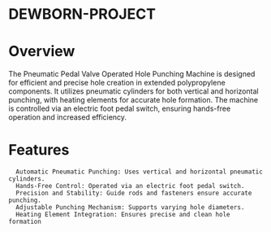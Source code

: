 # DEWBORN-PROJECT

# Overview
  The Pneumatic Pedal Valve Operated Hole Punching Machine is designed for efficient and precise hole creation in extended polypropylene components. It utilizes pneumatic cylinders for both vertical and horizontal punching, with heating elements for accurate hole formation. The machine is controlled via an electric foot pedal switch, ensuring hands-free operation and increased efficiency.

# Features
      Automatic Pneumatic Punching: Uses vertical and horizontal pneumatic cylinders.
      Hands-Free Control: Operated via an electric foot pedal switch.
      Precision and Stability: Guide rods and fasteners ensure accurate punching.
      Adjustable Punching Mechanism: Supports varying hole diameters.
      Heating Element Integration: Ensures precise and clean hole formation
